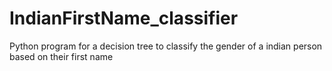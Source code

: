 # IndianFirstName_classifier
Python program for a decision tree to classify the gender of a indian person based on their first name
